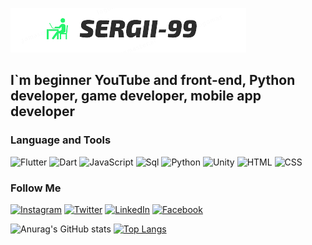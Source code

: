 [![Header](https://github.com/Sergeii-99/Sergeii-99/blob/main/assets/image-removebg-preview%20(1).png)](https://www.instagram.com/sergey_4243/)

## I`m beginner YouTube and front-end, Python developer, game developer, mobile app developer

### Language and Tools
![Flutter](https://img.shields.io/badge/-Flutter-090909?style=for-the-badge&logo=flutter&logoColor=47C5F8)
![Dart](https://img.shields.io/badge/-Dart-090909?style=for-the-badge&logo=dart&logoColor=097CDB)
![JavaScript](https://img.shields.io/badge/-JavaScript-090909?style=for-the-badge&logo=JavaScript&logoColor=E9D54D)
![Sql](https://img.shields.io/badge/-Sql-090909?style=for-the-badge&logo=mysql&logoColor=00648B)
![Python](https://img.shields.io/badge/-Python-090909?style=for-the-badge&logo=Python&logoColor=E9D54D)
![Unity](https://img.shields.io/badge/-Unity-090909?style=for-the-badge&logo=Unity&logoColor=FFFFFF)
![HTML](https://img.shields.io/badge/-HTML-090909?style=for-the-badge&logo=HTML&logoColor=F88C00)
![CSS](https://img.shields.io/badge/-CSS-090909?style=for-the-badge&logo=CSS&logoColor=F88C00)



### Follow Me
[![Instagram](https://img.shields.io/badge/-Instagram-090909?style=for-the-badge&logo=instagram&logoColor=B4068E)](https://www.instagram.com/sergey_4243/)
[![Twitter](https://img.shields.io/badge/-Twitter-090909?style=for-the-badge&logo=Twitter&logoColor=1C9DEB)](https://twitter.com/0pb6h?t=jSXIXqZCrj-bS62pcFPbOg&s=09)
[![LinkedIn](https://img.shields.io/badge/-LinkedIn-090909?style=for-the-badge&logo=LinkedIn&logoColor=007BB6)](https://www.linkedin.com/in/%D1%81%D0%B5%D1%80%D0%B3%D0%B8%D0%B9-%D0%B3%D0%B0%D0%BB%D0%B5%D0%BD%D0%BA%D0%BE-444595232)
[![Facebook](https://img.shields.io/badge/-Facebook-090909?style=for-the-badge&logo=Facebook&logoColor=1195F5)](https://www.facebook.com/profile.php?id=100028927579991)

![Anurag's GitHub stats](https://github-readme-stats.vercel.app/api?username=Sergeii-99&count_private=true)
[![Top Langs](https://github-readme-stats.vercel.app/api/top-langs/?username=anuraghazra&layout=compact)](https://github.com/anuraghazra/github-readme-stats)